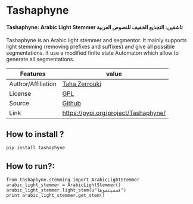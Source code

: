# Tashaphyne    

#### Tashaphyne: Arabic Light Stemmer تاشفين: التجذيع الخفيف للنصوص العربية
Tashaphyne is an Arabic light stemmer and segmentor. It mainly supports light stemming (removing prefixes and suffixes) and give all possible segmentations. It use a modified finite state Automaton which allow to generate all segmentations.


|Features |   value
|---------|---------------------------------------------------------------------------------
|Author/Affiliation| [Taha Zerrouki](tahadz.com/."Taha_Zerrouki")|
|License|[GPL](https://github.com/linuxscout/tashaphyne/blob/master/LICENSE."GPL")|
|Source|[Github](https://github.com/linuxscout/tashaphyne/."tashaphyne")|
|Link|https://pypi.org/project/Tashaphyne/

## How to install ?
```
pip install tashaphyne
```

## How to run?:
```pyhton
from tashaphyne.stemming import ArabicLightStemmer
arabic_light_stemmer = ArabicLightStemmer()
arabic_light_stemmer.light_stem(u"فسميتموها")  
print arabic_light_stemmer.get_stem() 
```


